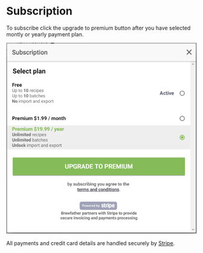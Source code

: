 # Subscription

To subscribe click the upgrade to premium button after you have selected montly or yearly payment plan.

![Subscription](../.gitbook/assets/image%20%2888%29.png)

All payments and credit card details are handled securely by [Stripe](https://www.stripe.com/).

